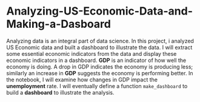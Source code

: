 # Analyzing-US-Economic-Data-and-Making-a-Dasboard
Analyzing data is an integral part of data science.
In this project, i analyzed US Economic data and built a dashboard to illustrate the data.
I will extract some essential economic indicators from the data and display these economic indicators in a dashboard.
<b>GDP</b> is an indicator of how well the economy is doing. 
A drop in GDP indicates the economy is producing less; similarly an increase in <b>GDP</b> suggests the economy is performing better. 
In the notebook, I will examine how changes in GDP impact the <b>unemployment</b> rate. 
I will eventually define a function <code>make_dashboard</code> to build a <b>dashboard</b> to illustrate the analysis.
